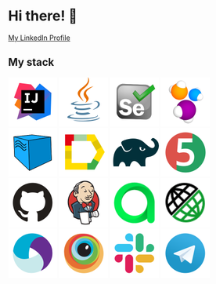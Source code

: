 # Hi there! :wave:

[My LinkedIn Profile](http://linkedin.com/in/sergei-tolmachev-21732a160)

## My stack

<img src="avatars/Intelij_IDEA.svg" alt="IntelliJ IDEA" width="100" height="100">
<img src="avatars/Java.svg" alt="Java" width="100" height="100"> 
<img src="avatars/Selenium.svg" alt="Selenium" width="100" height="100"> 
<img src="avatars/Selenide.svg" alt="Selenide" width="100" height="100"> 
<img src="avatars/Selenoid.svg" alt="Selenoid" width="100" height="100"> 
<img src="avatars/Allure_Report.svg" alt="Allure_report" width="100" height="100">
<img src="avatars/Gradle.svg" alt="Gradle" width="100" height="100">
<img src="avatars/JUnit5.svg" alt="JUnit5" width="100" height="100"> 
<img src="avatars/Github.svg" alt="Github" width="100" height="100"> 
<img src="avatars/Jenkins.svg" alt="Jenkins" width="100" height="100"> 
<img src="avatars/Allure_EE.svg" alt="Allire_EE" width="100" height="100"> 
<img src="avatars/Rest-Assured.svg" alt="Rest-Assured" width="100" height="100"> 
<img src="avatars/Appium.svg" alt="Appium" width="100" height="100"> 
<img src="avatars/Browserstack.svg" alt="Browserstack" width="100" height="100"> 
<img src="avatars/Slack.svg" alt="Slack" width="100" height="100"> 
<img src="avatars/Telegram.svg" alt="Telegram" width="100" height="100"> 